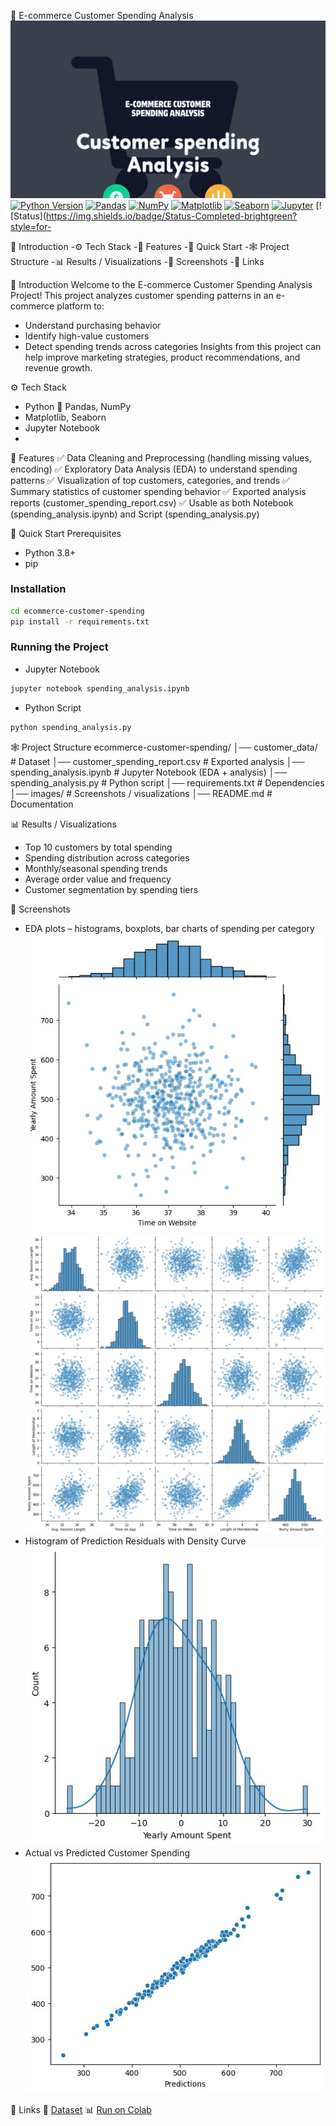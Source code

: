 🛒 E-commerce Customer Spending Analysis
![Project Banner](images/banner1.png)
  [![Python Version](https://img.shields.io/badge/Python-3.11-blue?style=for-the-badge&logo=python&logoColor=white)](https://www.python.org/)
  [![Pandas](https://img.shields.io/badge/Pandas-Data%20Analysis-lightgrey?style=for-the-badge&logo=pandas&logoColor=black)](https://pandas.pydata.org/)
  [![NumPy](https://img.shields.io/badge/NumPy-Scientific%20Computing-orange?style=for-the-badge&logo=numpy&logoColor=white)](https://numpy.org/)
  [![Matplotlib](https://img.shields.io/badge/Matplotlib-Visualization-red?style=for-the-badge&logo=matplotlib&logoColor=white)](https://matplotlib.org/)
  [![Seaborn](https://img.shields.io/badge/Seaborn-EDA-blueviolet?style=for-the-badge&logo=seaborn&logoColor=white)](https://seaborn.pydata.org/)
  [![Jupyter](https://img.shields.io/badge/Jupyter-Notebook-orange?style=for-the-badge&logo=jupyter&logoColor=white)](https://jupyter.org/)
  [![Status](https://img.shields.io/badge/Status-Completed-brightgreen?style=for-

🤖 Introduction
-⚙️ Tech Stack
-🔋 Features
-🤸 Quick Start
-🕸️ Project Structure
-📊 Results / Visualizations
-📂 Screenshots
-🔗 Links

🤖 Introduction
Welcome to the E-commerce Customer Spending Analysis Project!
This project analyzes customer spending patterns in an e-commerce platform to:
- Understand purchasing behavior
- Identify high-value customers
- Detect spending trends across categories
Insights from this project can help improve marketing strategies, product recommendations, and revenue growth.

⚙️ Tech Stack
- Python 🐍
 Pandas, NumPy
- Matplotlib, Seaborn
- Jupyter Notebook
- 
🔋 Features
✅ Data Cleaning and Preprocessing (handling missing values, encoding)
✅ Exploratory Data Analysis (EDA) to understand spending patterns
✅ Visualization of top customers, categories, and trends
✅ Summary statistics of customer spending behavior
✅ Exported analysis reports (customer_spending_report.csv)
✅ Usable as both Notebook (spending_analysis.ipynb) and Script (spending_analysis.py)

🤸 Quick Start
Prerequisites
- Python 3.8+
- pip

### Installation
```bash git clone https://github.com/yourusername/ecommerce-customer-spending.git
cd ecommerce-customer-spending
pip install -r requirements.txt
```
### Running the Project

- Jupyter Notebook
```bash 
jupyter notebook spending_analysis.ipynb
```

- Python Script
``` bash
python spending_analysis.py
```
🕸️ Project Structure
ecommerce-customer-spending/
│── customer_data/               # Dataset
│── customer_spending_report.csv # Exported analysis
│── spending_analysis.ipynb      # Jupyter Notebook (EDA + analysis)
│── spending_analysis.py         # Python script
│── requirements.txt             # Dependencies
│── images/                      # Screenshots / visualizations
│── README.md                    # Documentation

📊 Results / Visualizations
- Top 10 customers by total spending
- Spending distribution across categories
- Monthly/seasonal spending trends
- Average order value and frequency
- Customer segmentation by spending tiers

📂 Screenshots
- EDA plots – histograms, boxplots, bar charts of spending per category
  ![EDA plot](images/eda1.jpg)
  ![EDA plot](images/eda2.jpg)
- Histogram of Prediction Residuals with Density Curve
  ![scatter](images/spend.jpg)
- Actual vs Predicted Customer Spending
   ![predictions](images/predictions.jpg)
  
🔗 Links
📂 [Dataset](https://www.kaggle.com/datasets/kolawale/focusing-on-mobile-app-or-website)
📊 [Run on Colab](https://colab.research.google.com/drive/1tu1O03FCdX6mip3MKwEDNeX9s8B1ueG-?usp=sharing) 
